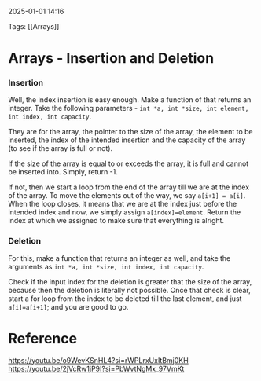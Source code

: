 2025-01-01 14:16

Tags: [[Arrays]]

# Arrays - Insertion and Deletion

### Insertion

Well, the index insertion is easy enough. Make a function of that returns an integer. Take the following parameters - `int *a, int *size, int element, int index, int capacity`. 
 
They are for the array, the pointer to the size of the array, the element to be inserted, the index of the intended insertion and the capacity of the array (to see if the array is full or not). 
 
If the size of the array is equal to or exceeds the array, it is full and cannot be inserted into. Simply, return -1.

If not, then we start a loop from the end of the array till we are at the index of the array. To move the elements out of the way, we say `a[i+1] = a[i]`. When the loop closes, it means that we are at the index just before the intended index and now, we simply assign `a[index]=element`. Return the index at which we assigned to make sure that everything is alright. 

### Deletion
For this, make a function that returns an integer as well, and take the arguments as `int *a, int *size, int index, int capacity`. 

Check if the input index for the deletion is greater that the size of the array, because then the deletion is literally not possible. Once that check is clear, start a for loop from the index to be deleted till the last element, and just `a[i]=a[i+1]`; and you are good to go. 

# Reference

https://youtu.be/o9WevKSnHL4?si=rWPLrxUxItBmj0KH
https://youtu.be/2jVcRw1jP9I?si=PbWvtNgMx_97VmKt
